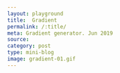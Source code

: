 ```yaml
---
layout: playground
title:  Gradient
permalink: /:title/
meta: Gradient generator. Jun 2019
source: 
category: post
type: mini-blog
image: gradient-01.gif
---
```







